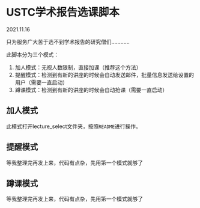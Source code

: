 # USTC学术报告选课脚本

2021.11.16

只为服务广大苦于选不到学术报告的研究僧们…………

此脚本分为三个模式：
1. 加人模式：无视人数限制，直接加课（推荐这个方法）
2. 提醒模式：检测到有新的讲座的时候会自动发送邮件，批量信息发送给设置的用户（需要一直启动）
3. 蹲课模式：检测到有新的讲座的时候会自动抢课（需要一直启动）


## 加人模式

此模式打开lecture_select文件夹，按照`README`进行操作。

## 提醒模式

等我整理完再发上来，代码有点杂，先用第一个模式就够了

## 蹲课模式

等我整理完再发上来，代码有点杂，先用第一个模式就够了

